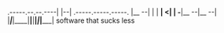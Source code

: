 
.-----.--.--.----|  |--|  .-----.-----.-----.
|__ --|  |  |  __|    <|  |  -__|__ --|__ --|
|_____|_____|____|__|__|__|_____|_____|_____|
       software that sucks less            

